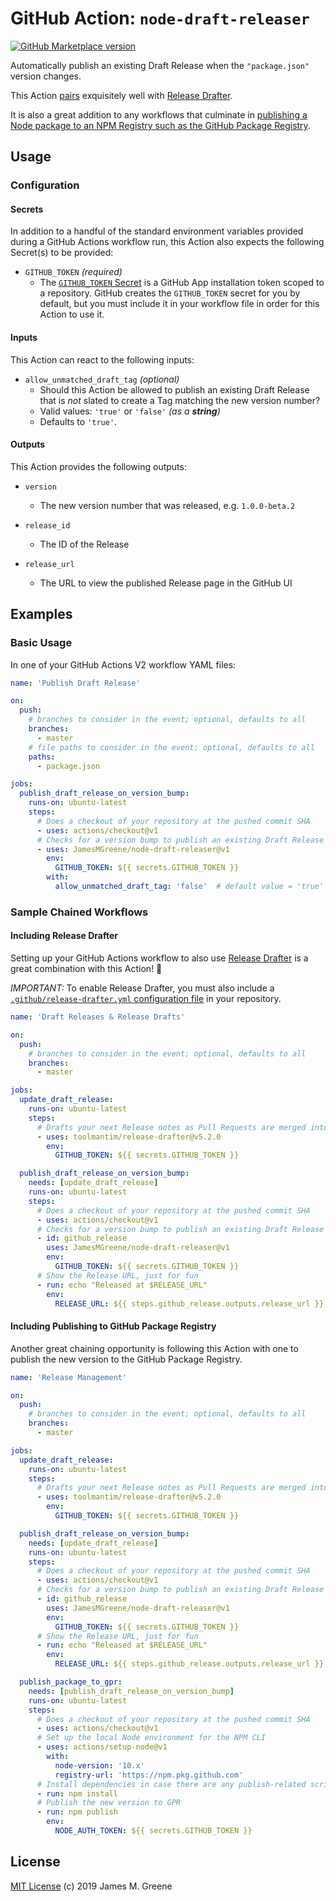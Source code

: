 # GitHub Action: `node-draft-releaser`

[![GitHub Marketplace version](https://img.shields.io/github/release/JamesMGreene/node-draft-releaser.svg?label=Marketplace&logo=github)](https://github.com/marketplace/actions/node-draft-releaser)

Automatically publish an existing Draft Release when the `"package.json"` version changes.

This Action [pairs](#including-release-drafter) exquisitely well with [Release Drafter](https://github.com/marketplace/actions/release-drafter).

It is also a great addition to any workflows that culminate in [publishing a Node package to an NPM Registry such as the GitHub Package Registry](#including-publishing-to-github-package-registry).

## Usage

### Configuration

#### Secrets

In addition to a handful of the standard environment variables provided during a GitHub Actions workflow run, this Action also expects the following Secret(s) to be provided:

 - `GITHUB_TOKEN` _(required)_
     - The [`GITHUB_TOKEN` Secret](https://help.github.com/en/articles/virtual-environments-for-github-actions#github_token-secret) is a GitHub App installation token scoped to a repository. GitHub creates the `GITHUB_TOKEN` secret for you by default, but you must include it in your workflow file in order for this Action to use it.

#### Inputs

This Action can react to the following inputs:

 - `allow_unmatched_draft_tag` _(optional)_
     - Should this Action be allowed to publish an existing Draft Release that is _not_ slated to create a Tag matching the new version number?
     - Valid values: `'true'` or `'false'` _(as a **string**)_
     - Defaults to `'true'`.

#### Outputs

This Action provides the following outputs:

 - `version`
     - The new version number that was released, e.g. `1.0.0-beta.2`

 - `release_id`
     - The ID of the Release

 - `release_url`
     - The URL to view the published Release page in the GitHub UI

## Examples

### Basic Usage

In one of your GitHub Actions V2 workflow YAML files:

```yaml
name: 'Publish Draft Release'

on:
  push:
    # branches to consider in the event; optional, defaults to all
    branches:
      - master
    # file paths to consider in the event; optional, defaults to all
    paths:
      - package.json

jobs:
  publish_draft_release_on_version_bump:
    runs-on: ubuntu-latest
    steps:
      # Does a checkout of your repository at the pushed commit SHA
      - uses: actions/checkout@v1
      # Checks for a version bump to publish an existing Draft Release
      - uses: JamesMGreene/node-draft-releaser@v1
        env:
          GITHUB_TOKEN: ${{ secrets.GITHUB_TOKEN }}
        with:
          allow_unmatched_draft_tag: 'false'  # default value = 'true'
```

### Sample Chained Workflows

#### Including Release Drafter

Setting up your GitHub Actions workflow to also use [Release Drafter](https://github.com/marketplace/actions/release-drafter) is a great combination with this Action! 💪

_IMPORTANT:_ To enable Release Drafter, you must also include a [`.github/release-drafter.yml` configuration file](https://github.com/marketplace/actions/release-drafter#example) in your repository.

```yaml
name: 'Draft Releases & Release Drafts'

on:
  push:
    # branches to consider in the event; optional, defaults to all
    branches:
      - master

jobs:
  update_draft_release:
    runs-on: ubuntu-latest
    steps:
      # Drafts your next Release notes as Pull Requests are merged into "master"
      - uses: toolmantim/release-drafter@v5.2.0
        env:
          GITHUB_TOKEN: ${{ secrets.GITHUB_TOKEN }}

  publish_draft_release_on_version_bump:
    needs: [update_draft_release]
    runs-on: ubuntu-latest
    steps:
      # Does a checkout of your repository at the pushed commit SHA
      - uses: actions/checkout@v1
      # Checks for a version bump to publish an existing Draft Release
      - id: github_release
        uses: JamesMGreene/node-draft-releaser@v1
        env:
          GITHUB_TOKEN: ${{ secrets.GITHUB_TOKEN }}
      # Show the Release URL, just for fun
      - run: echo "Released at $RELEASE_URL"
        env:
          RELEASE_URL: ${{ steps.github_release.outputs.release_url }}
```

#### Including Publishing to GitHub Package Registry

Another great chaining opportunity is following this Action with one to publish the new version to the GitHub Package Registry.

```yaml
name: 'Release Management'

on:
  push:
    # branches to consider in the event; optional, defaults to all
    branches:
      - master

jobs:
  update_draft_release:
    runs-on: ubuntu-latest
    steps:
      # Drafts your next Release notes as Pull Requests are merged into "master"
      - uses: toolmantim/release-drafter@v5.2.0
        env:
          GITHUB_TOKEN: ${{ secrets.GITHUB_TOKEN }}

  publish_draft_release_on_version_bump:
    needs: [update_draft_release]
    runs-on: ubuntu-latest
    steps:
      # Does a checkout of your repository at the pushed commit SHA
      - uses: actions/checkout@v1
      # Checks for a version bump to publish an existing Draft Release
      - id: github_release
        uses: JamesMGreene/node-draft-releaser@v1
        env:
          GITHUB_TOKEN: ${{ secrets.GITHUB_TOKEN }}
      # Show the Release URL, just for fun
      - run: echo "Released at $RELEASE_URL"
        env:
          RELEASE_URL: ${{ steps.github_release.outputs.release_url }}

  publish_package_to_gpr:
    needs: [publish_draft_release_on_version_bump]
    runs-on: ubuntu-latest
    steps:
      # Does a checkout of your repository at the pushed commit SHA
      - uses: actions/checkout@v1
      # Set up the local Node environment for the NPM CLI
      - uses: actions/setup-node@v1
        with:
          node-version: '10.x'
          registry-url: 'https://npm.pkg.github.com'
      # Install dependencies in case there are any publish-related scripts
      - run: npm install
      # Publish the new version to GPR
      - run: npm publish
        env:
          NODE_AUTH_TOKEN: ${{ secrets.GITHUB_TOKEN }}
```

## License

[MIT License](LICENSE.md) (c) 2019 James M. Greene
